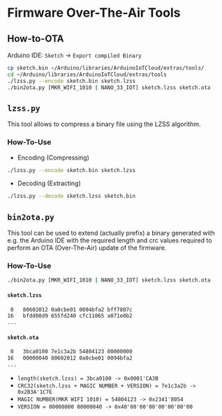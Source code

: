 Firmware Over-The-Air Tools
===========================

## How-to-OTA

Arduino IDE: `Sketch` -> `Export compiled Binary`
```bash
cp sketch.bin ~/Arduino/libraries/ArduinoIoTCloud/extras/tools/
cd ~/Arduino/libraries/ArduinoIoTCloud/extras/tools
./lzss.py --encode sketch.bin sketch.lzss
./bin2ota.py [MKR_WIFI_1010 | NANO_33_IOT] sketch.lzss sketch.ota
```

## `lzss.py`
This tool allows to compress a binary file using the LZSS algorithm.

### How-To-Use
* Encoding (Compressing)
```bash
./lzss.py --encode sketch.bin sketch.lzss
```
* Decoding (Extracting)
```bash
./lzss.py --decode sketch.lzss sketch.bin
```

## `bin2ota.py`
This tool can be used to extend (actually prefix) a binary generated with e.g. the Arduino IDE with the required length and crc values required to perform an OTA (Over-The-Air) update of the firmware.

### How-To-Use
```bash
./bin2ota.py [MKR_WIFI_1010 | NANO_33_IOT] sketch.lzss sketch.ota
```
#### `sketch.lzss`
```bash
 0   80602012 0a0cbe01 0094bfa2 bff7807c
16   bfdd00d9 655fd240 cfc11065 a071e0b2
...
```
#### `sketch.ota`
```bash
 0   3bca0100 7e1c3a2b 54804123 00000000
16   00000040 80602012 0a0cbe01 0094bfa2
...
```
* `length(sketch.lzss) = 3bca0100 -> 0x0001'CA3B`
* `CRC32(sketch.lzss + MAGIC NUMBER + VERSION) = 7e1c3a2b -> 0x2B3A'1C7E`
* `MAGIC NUMBER(MKR WIFI 1010) = 54804123 -> 0x2341'8054`
* `VERSION = 00000000 00000040 -> 0x40'00'00'00'00'00'00'00`
